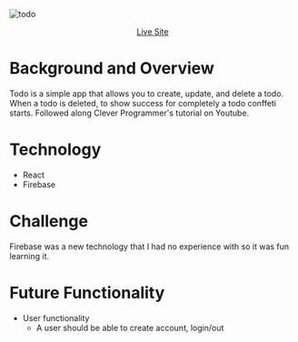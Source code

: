 ![todo](todo_app/src/images/todo.gif)
<div align="center">
  <a href="https://todo-app-397e2.web.app/">Live Site</a>
</div>

# Background and Overview
Todo is a simple app that allows you to create, update, and delete a todo. When a todo is deleted, to show success for completely a todo conffeti starts. Followed along Clever Programmer's tutorial on Youtube. 

# Technology
* React
* Firebase

# Challenge
Firebase was a new technology that I had no experience with so it was fun learning it. 

# Future Functionality
* User functionality
  * A user should be able to create account, login/out 
  
